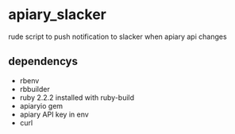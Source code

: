 # apiary_slacker
rude script to push notification to slacker when apiary api changes

## dependencys
* rbenv
* rbbuilder
* ruby 2.2.2 installed with ruby-build
* apiaryio gem
* apiary API key in env
* curl
